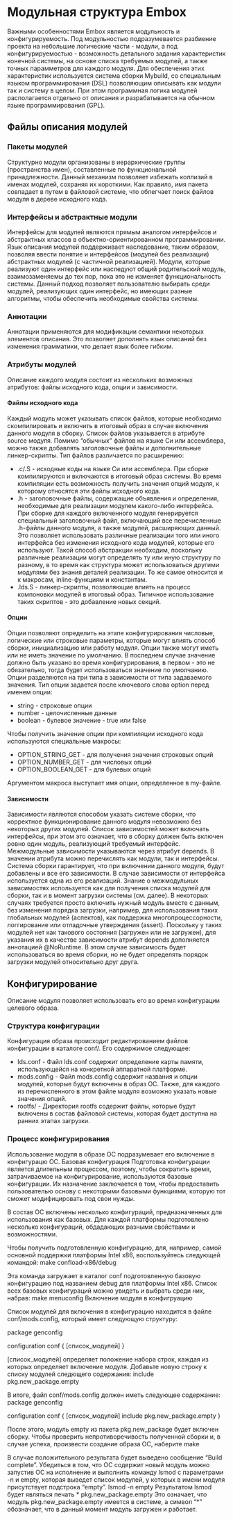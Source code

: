 
# Модульная структура Embox
Важными особенностями Embox является модульность и конфигурируемость. Под модульностью подразумевается разбиение проекта на небольшие логические части - модули, а под конфигурируемостью - возможность детального задания характеристик конечной системы, на основе списка требуемых модулей, а также точных парамметров для каждого модуля. Для обеспечения этих характеристик используется система сборки Mybuild, со специальным языком программирования (DSL) позволяющим описывать как модули так и систему в целом. При этом программная логика модулей располагается отдельно от описания и разрабатывается на обычном языке программирования (GPL).

## Файлы описания модулей

### Пакеты модулей
Структурно модули организованы в иерархические группы (пространства имен), составленные по функциональной принадлежности. Данный механизм позволяет избежать коллизий в именах модулей, сохраняя их короткими.
Как правило, имя пакета совпадает в путем в файловой системе, что облегчает поиск файлов модуля в дереве исходного кода.

### Интерфейсы и абстрактные модули
Интерфейсы для модулей являются прямым аналогом интерфейсов и абстрактных классов в объектно-ориентированном программировании.
Язык описания модулей поддерживает наследование, таким образом, позволяя ввести понятие и интерфейсов (модулей без реализации) абстрактных модулей (с частичной реализацией). Модули, которые реализуют один интерфейс или наследуют общий родительский модуль, взаимозаменяемы до тех пор, пока это не изменяет функциональность системы. Данный подход позволяет пользователю выбирать среди модулей, реализующих один интерфейс, но имеющих разные алгоритмы, чтобы обеспечить необходимые свойства системы.

### Аннотации
Аннотации применяются для модификации семантики некоторых элементов описания. Это позволяет дополнять язык описаний без изменения грамматики, что делает язык более гибким.

### Атрибуты модулей
Описание каждого модуля состоит из нескольких возможных атрибутов: файлы исходного кода, опции и зависимости.

#### Файлы исходного кода
Каждый модуль может указывать список файлов, которые необходимо скомпилировать и включить в итоговый образ в случае включения данного модуля в сборку.
Список файлов указывается в атрибуте source модуля.
Помимо “обычных” файлов на языке Си или ассемблера, можно также добавлять заголовочные файлы и дополнительные линкер-скрипты. Тип файлов различается по расширению:

 * .c/.S - исходные коды на языке Си или ассемблера. При сборке компилируются и включаются в итоговый образ системы. Во время компиляции есть возможность получить значения опций модуля, к которому относятся эти файлы исходного кода.
 * .h - заголовочные файлы, содержащие объявления и определения, необходимые для реализации модулем какого-либо интерфейса. При сборке для каждого включенного модуля генерируется специальный заголовочный файл, включающий все перечисленные .h-файлы данного модуля, а также модулей, расширяющих данный. Это позволяет использовать различные реализации того или иного интерфейса без изменения исходного кода модулей, которые его используют. Такой способ абстракции необходим, поскольку различные реализации могут определять ту или иную структуру по разному, в то время как структура может использоваться другими модулями без знания деталей реализации. То же самое относится и к макросам, inline-функциям и константам.
 * .lds.S - линкер-скрипты, позволяющие влиять на процесс компоновки модулей в итоговый образ. Типичное использование таких скриптов - это добавление новых секций.

#### Опции
Опции позволяют определить на этапе конфигурирования числовые, логические или строковые параметры, которые могут влиять способ сборки, инициализацию или работу модуля. Опции также могут иметь или не иметь значение по умолчанию. В последнем случае значение должно быть указано во время конфигурирования, в первом - это не обязательно, тогда будет использоваться значение по умолчанию.
Опции разделяются на три типа в зависимости от типа задаваемого значения. Тип опции задается после ключевого слова option перед именем опции:

 * string - строковые опции
 * number - целочисленные данные
 * boolean - булевое значение - true или false

Чтобы получить значение опции при компиляции исходного кода используются специальные макросы:

 * OPTION_STRING_GET - для получения значения строковых опций
 * OPTION_NUMBER_GET - для числовых опций
 * OPTION_BOOLEAN_GET - для булевых опций

Аргументом макроса выступает имя опции, определенное в my-файле.

#### Зависимости
Зависимости являются способом указать системе сборки, что корректное функционирование данного модуля невозможно без некоторых других модулей. Список зависимостей может включать интерфейсы, при этом это означает, что в сборку должен быть включен ровно один модуль, реализующий требуемый интерфейс.
Межмодульные зависимости указываются через атрибут depends. В значении атрибута можно перечислять как модули, так и интерфейсы. Система сборки гарантирует, что при включении данного модуля, будут добавлены и все его зависимости. В случае зависимости от интерфейса используется одна из его реализаций.
Знание о межмодульных зависимостях используется как для получения списка модулей для сборки, так и в момент загрузки системы (см. далее). В некоторых случаях требуется просто включить нужный модуль вместе с данным, без изменения порядка загрузки, например, для использования таких глобальных модулей (аспектов), как поддержка многопроцессорности, логгирование или отладочные утверждения (assert). Поскольку у таких модулей нет как такового состояния (загружен или не загружен), для указания их в качестве зависимости атрибут depends дополняется аннотацией @NoRuntime. В этом случае зависимость будет использоваться во время сборки, но не будет определять порядок загрузки модулей относительно друг друга.

## Конфигурирование
Описание модуля позволяет использовать его во время конфигурации целевого образа.

### Структура конфигурации
Конфигурация образа происходит редактированием файлов конфигурации в каталоге conf/. Его содержимое следующее:

 * lds.conf - Файл lds.conf содержит определение карты памяти, использующейся на конкретной аппаратной платформе.
 * mods.config - Файл mods.config содержит названия и опции модулей, которые будут включены в образ ОС. Также, для каждого из перечисленного в этом файле модуля возможно указать новые значения опций.
 * rootfs/ - Директория rootfs содержит файлы, которые будут включены в состав файловой системы, которая будет доступна на ранних этапах загрузки.

### Процесс конфигурирования
Использование модуля в образе ОС подразумевает его включение в конфигурацю ОС.
Базовая конфигурация
Подготовка конфигурации является длительным процессом, поэтому, чтобы сократить время, затрачиваемое на конфигурирование, используются базовые конфигурации. Их назначение заключается в том, чтобы предоставить пользователью основу с некоторыми базовыми функциями, которую тот сможет модифицировать под свои нужды.

В состав ОС включены несколько конфигураций, предназначенных для использования как базовых. Для каждой платформы подготовлено несколько конфигураций, обдадающих разными свойствами и возможностями.

Чтобы получить подготовленную конфигурацию, для, например, самой основной поддержки платформы Intel x86, воспользуйтесь следующей командой:
	make confload-x86/debug

Эта команда загружает в каталог conf подготовленную базовую конфигурацию под названием debug для платформы Intel x86. Список всех базовых конфигураций можно увидеть и выбрать среди них, набрав:
	make menuconfig
Включение модуля в конфигруацию

Список модулей для включения в конфигурацию находится в файле conf/mods.config, который имеет следующую структуру:

package genconfig

configuration conf {
	[список_модулей]
}

[список_модулей] определяет положение набора строк, каждая из которых определяет включение модуля. Добавьте новую строку к списку модулей следющего содержания:
	include pkg.new_package.empty

В итоге, файл conf/mods.config должен иметь следующее содержание:
package genconfig

configuration conf {
	[список_модулей]
include pkg.new_package.empty
}

После этого, модуль empty из пакета pkg.new_package будет включен сборку.
Чтобы проверить непротиворечивость полученной сборки и, в случае успеха, произвести создание образа ОС, наберите
	make

В случае положительного результата будет выведено сообщение “Build complete”. Убедиться в том, что ОС содержит новый модуль можно запустив ОС на исполнение и выполнить команду lsmod c параметрами -n и empty, которая выведет список модулей, у которых в имени модуля присутствует подстрока “empty”.
lsmod -n empty
Результатом lsmod будет являться печать
	*  pkg.new_package.empty
Это означает, что модуль pkg.new_package.empty имеется в системе, а символ “*” обозначает, что в данный момент модуль загружен и работает.

